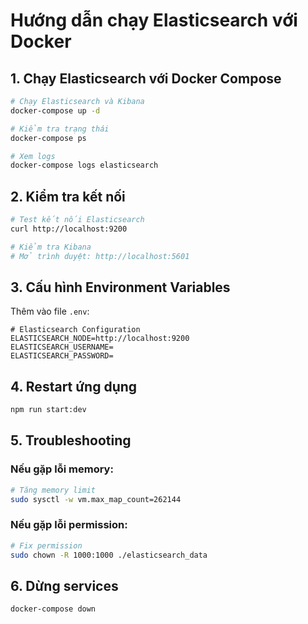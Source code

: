 # Hướng dẫn chạy Elasticsearch với Docker

## 1. Chạy Elasticsearch với Docker Compose

```bash
# Chạy Elasticsearch và Kibana
docker-compose up -d

# Kiểm tra trạng thái
docker-compose ps

# Xem logs
docker-compose logs elasticsearch
```

## 2. Kiểm tra kết nối

```bash
# Test kết nối Elasticsearch
curl http://localhost:9200

# Kiểm tra Kibana
# Mở trình duyệt: http://localhost:5601
```

## 3. Cấu hình Environment Variables

Thêm vào file `.env`:

```env
# Elasticsearch Configuration
ELASTICSEARCH_NODE=http://localhost:9200
ELASTICSEARCH_USERNAME=
ELASTICSEARCH_PASSWORD=
```

## 4. Restart ứng dụng

```bash
npm run start:dev
```

## 5. Troubleshooting

### Nếu gặp lỗi memory:
```bash
# Tăng memory limit
sudo sysctl -w vm.max_map_count=262144
```

### Nếu gặp lỗi permission:
```bash
# Fix permission
sudo chown -R 1000:1000 ./elasticsearch_data
```

## 6. Dừng services

```bash
docker-compose down
```